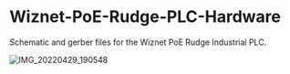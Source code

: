 # Wiznet-PoE-Rudge-PLC-Hardware
Schematic and gerber files for the Wiznet PoE Rudge Industrial PLC.

![IMG_20220429_190548](https://user-images.githubusercontent.com/2257779/165999674-620caf81-7964-40fd-9f02-993bfffb4468.jpg)
